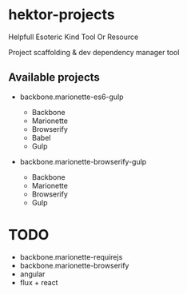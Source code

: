 # hektor-projects

Helpfull Esoteric Kind Tool Or Resource

Project scaffolding &amp; dev dependency manager tool

## Available projects

* backbone.marionette-es6-gulp
  * Backbone
  * Marionette
  * Browserify
  * Babel
  * Gulp

* backbone.marionette-browserify-gulp
  * Backbone
  * Marionette
  * Browserify
  * Gulp

# TODO
  * backbone.marionette-requirejs
  * backbone.marionette-browserify
  * angular
  * flux + react
